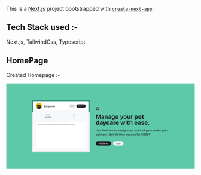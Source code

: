 This is a [Next.js](https://nextjs.org/) project bootstrapped with [`create-next-app`](https://github.com/vercel/next.js/tree/canary/packages/create-next-app).

## Tech Stack used :-

Next.js, TailwindCss, Typescript  



## HomePage

Created Homepage :-

![alt text](image.png)
